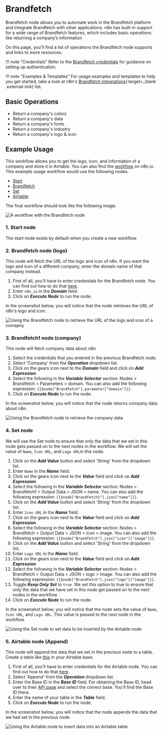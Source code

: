 # Brandfetch

Brandfetch node allows you to automate work in the Brandfetch platform and integrate Brandfetch with other applications. n8n has built-in support for a wide range of Brandfetch features, which includes basic operations like returning a company’s information

On this page, you'll find a list of operations the Brandfetch node supports and links to more resources.

!!! note "Credentials"
  Refer to the [Brandfetch credentials](https://docs.n8n.io/integrations/builtin/credentials/brandfetch/) for guidance on setting up authentication. 

!!! note "Examples & Templates"
  For usage examples and templates to help you get started, take a look at n8n's [Brandfetch integrations](https://n8n.io/integrations/brandfetch/){:target=_blank .external-link} list.



## Basic Operations

* Return a company's colors
* Return a company's data
* Return a company's fonts
* Return a company's industry
* Return a company's logo & icon

## Example Usage

This workflow allows you to get the logo, icon, and information of a company and store it in Airtable. You can also find the [workflow](https://n8n.io/workflows/835) on n8n.io. This example usage workflow would use the following nodes.
- [Start](/integrations/builtin/core-nodes/n8n-nodes-base.start/)
- [Brandfetch]()
- [Set](/integrations/builtin/core-nodes/n8n-nodes-base.set/)
- [Airtable](/integrations/builtin/app-nodes/n8n-nodes-base.airtable/)

The final workflow should look like the following image.

![A workflow with the Brandfetch node](/_images/integrations/builtin/app-nodes/brandfetch/workflow.png)

### 1. Start node

The start node exists by default when you create a new workflow.

### 2. Brandfetch node (logo)

This node will fetch the URL of the logo and icon of n8n. If you want the logo and icon of a different company, enter the domain name of that company instead.

1. First of all, you'll have to enter credentials for the Brandfetch node. You can find out how to do that [here](/integrations/builtin/credentials/brandfetch/).
2. Enter `n8n.io` in the ***Domain*** field.
3. Click on ***Execute Node*** to run the node.

In the screenshot below, you will notice that the node retrieves the URL of n8n's logo and icon.

![Using the Brandfetch node to retrieve the URL of the logo and icon of a comapny](/_images/integrations/builtin/app-nodes/brandfetch/brandfetch_node.png)

### 3. Brandfetch1 node (company)

This node will fetch company data about n8n.

1. Select the credentials that you entered in the previous Brandfetch node.
2. Select 'Company' from the ***Operation*** dropdown list.
3. Click on the gears icon next to the ***Domain*** field and click on ***Add Expression***.
4. Select the following in the ***Variable Selector*** section: Nodes > Brandfetch > Parameters > domain. You can also add the following expression: `{{$node["Brandfetch"].parameter["domain"]}}`.
5. Click on ***Execute Node*** to run the node.

In the screenshot below, you will notice that the node returns company data about n8n.

![Using the Brandfetch node to retrieve the company data](/_images/integrations/builtin/app-nodes/brandfetch/brandfetch1_node.png)

### 4. Set node

We will use the Set node to ensure that only the data that we set in this node gets passed on to the next nodes in the workflow. We will set the value of `Name`, `Icon URL`, and `Logo URL`in this node.

1. Click on the ***Add Value*** button and select 'String' from the dropdown list.
2. Enter `Name` in the ***Name*** field.
3. Click on the gears icon next to the ***Value*** field and click on ***Add Expression***.
4. Select the following in the ***Variable Selector*** section: Nodes > Brandfetch1 > Output Data > JSON > name. You can also add the following expression: `{{$node["Brandfetch1"].json["name"]}}`.
5. Click on the ***Add Value*** button and select 'String' from the dropdown list.
6. Enter `Icon URL` in the ***Name*** field.
7. Click on the gears icon next to the ***Value*** field and click on ***Add Expression***.
8. Select the following in the ***Variable Selector*** section: Nodes > Brandfetch > Output Data > JSON > icon > image. You can also add the following expression: `{{$node["Brandfetch"].json["icon"]["image"]}}`.
9. Click on the ***Add Value*** button and select 'String' from the dropdown list.
10. Enter `Logo URL` in the ***Name*** field.
11. Click on the gears icon next to the ***Value*** field and click on ***Add Expression***.
12. Select the following in the ***Variable Selector*** section: Nodes > Brandfetch > Output Data > JSON > logo > image. You can also add the following expression: `{{$node["Brandfetch"].json["logo"]["image"]}}`.
13. Toggle ***Keep Only Set*** to `true`. We set this option to true to ensure that only the data that we have set in this node get passed on to the next nodes in the workflow.
14. Click on ***Execute Node*** to run the node.

In the screenshot below, you will notice that the node sets the value of `Name`, `Icon URL`, and `Logo URL`. This value is passed to the next node in the workflow.

![Using the Set node to set data to be inserted by the Airtable node](/_images/integrations/builtin/app-nodes/brandfetch/set_node.png)

### 5. Airtable node (Append)

This node will append the data that we set in the previous node to a table. Create a table like [this](https://airtable.com/shrPVVaVZuHofrDVw) in your Airtable base.

1. First of all, you'll have to enter credentials for the Airtable node. You can find out how to do that [here](/integrations/builtin/credentials/airtable/).
2. Select 'Append' from the ***Operation*** dropdown list.
3. Enter the Base ID in the ***Base ID*** field. For obtaining the Base ID, head over to their [API page](https://airtable.com/api) and select the correct base. You'll find the Base ID there.
4. Enter the name of your table in the ***Table*** field.
5. Click on ***Execute Node*** to run the node.

In the screenshot below, you will notice that the node appends the data that we had set in the previous node.

![Using the Airtable node to insert data into an Airtable table](/_images/integrations/builtin/app-nodes/brandfetch/airtable_node.png)
